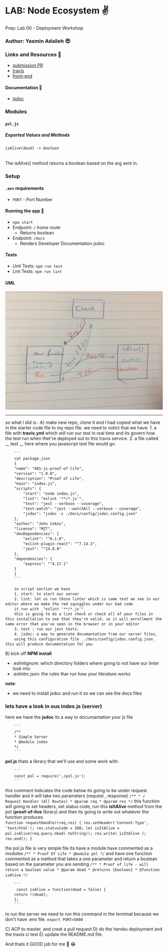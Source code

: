 # LAB: Node Ecosystem :v:
Prep: Lab 00 - Deployment Workshop

### Author: Yasmin Adaileh :sunglasses:

### Links and Resources :paperclip:
* [submission PR](https://github.com/yasmin-401-advanced-javascript/lab-00/pull/1)
* [travis](https://travis-ci.com/github/yasmin-401-advanced-javascript/lab-00)
* [front-end](https://yasmin-lab00.herokuapp.com/)

#### Documentation :file_folder:
* [jsdoc](https://yasmin-lab00.herokuapp.com/docs/)

### Modules
#### `pol.js`
##### Exported Values and Methods

###### `isAlive(dead) -> boolean`
The isAlive() method returns a boolean based on the arg sent in.

### Setup
#### `.env` requirements
* `PORT` - Port Number

#### Running the app :runner:
* `npm start`
* Endpoint: `/` _home route_
  * Returns boolean
* Endpoint: `/docs`
  * Renders Developer Documentation _jsdoc_
  
#### Tests
* Unit Tests: `npm run test`
* Lint Tests: `npm run lint`


#### UML

![UML Diagram](chart.png.jpg)

--------------------------------------------------

so what I did is :
A) make new repo, clone it and I had copied what we have in the starter code file to my repo file.
we need to notict that we have:
        1.  a file with **travis.yml** which will run our test in real time and its govern how the test run when thet're deployed out to this travis service. 
        2. a file called __ test __ here where you javascript test file would go.

        ```
        cat package.json
        {
        "name": "401-js-proof-of-life",
        "version": "1.0.0",
        "description": "Proof of Life",
        "main": "index.js",
        "scripts": {
            "start": "node index.js",
            "lint": "eslint '**/*.js'",
            "test": "jest --verbose --coverage",
            "test-watch": "jest --watchAll --verbose --coverage",
            "jsdoc": "jsdoc -c ./docs/config/jsdoc.config.json"
        },
        "author": "John Cokos",
        "license": "MIT",
        "devDependencies": {
            "eslint": "^6.1.0",
            "eslint-plugin-react": "^7.14.3",
            "jest": "^24.8.0"
        },
        "dependencies": {
            "express": "^4.17.1"
        }
        }
        ```

        in script section we have 
        1. start: to start our server 
        2. lint: let us run those linter which is same test we see in our editor where we make the red squiggles under our bad code
        it run with _"eslint '**/*.js'"_
        this is going to do a lint check or check all of your files in this installation to see that they're valid. so it will enrollment the same error that you've seen in the browser or in your editor 
        3. test : run our jest tests.
        4. jsdoc: a way to generate documantation from our server files,
        using this configuration file _./docs/config/jsdoc.config.json_ this will produce documentation for you

B) kick off **NPM install** 

* .eslintignore: which directory folders where going to not have our linter look into
* .eslintrc.json: the rules thar run how your literature works  

**note**:
* we need to install jsdoc and run it so we can see the docs files 
        
### lets have a look in ous index.js (server) 

here we have the **jsdoc** its a way to documantation your js file

        ```
        /**
        * Simple Server
        * @module index
        */
        ```
**pol.js** thats a library that we'll use and some work with.

        ```
        const pol = require('./pol.js');
        ```

this comment indicates the code below its going to be under request handler and it will take two parameters (request , response)
        ```
        /**
        * / Request Handler (All Routes)
        * @param req
        * @param res
        */
        ```
this function will going to set headers, set status code, run this **isItAlive** method from the pol (**proof-of-live** library) and then its going to write out whatever the function produces  
        ```
        function requestHandler(req,res) {
        res.setHeader('Content-Type', 'text/html');
        res.statusCode = 200;
        let isItAlive = pol.isAlive(req.query.dead).toString();
        res.write( isItAlive );
        res.end();
        }
        ```

the pol.js file is very simple file its have a module
have commented as a modules 
        ```
        /**
        * Proof Of Life
        * @module pol
        */
        ```
and have one function commented as a method that takes a one parameter and return a boolean based on the parameter you are sending
        ```
        /**
        * Proof of life - will return a boolean value
        * @param dead
        * @returns {boolean}
        * @function isAlive
        */
        ```

        ```
         const isAlive = function(dead = false) {
        return !(dead);
        };
        ```

to run the server we need to run this command in the terminal because we don't have .env file.
        ```
        export PORT=5000
        ```

C) ACP to master, and creat a pull request
D) do the heroku deployment and the travis ci test
E) update the README.md file.


And thats it GOOD job for me :clap: :joy: